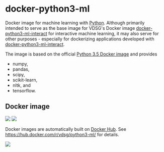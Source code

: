 # docker-python3-ml

Docker image for machine learning with [Python](http://www.python.org).
Although primarily intended to serve as the base image for VDSG's Docker image
[docker-python3-ml-interact](https://github.com/ViennaDSG/docker-python3-ml-interact)
for interactive machine learning, it may also serve for other purposes - especially for
dockerizing applications developed with [docker-python3-ml-interact](https://github.com/ViennaDSG/docker-python3-ml-interact).

The image is based on the official [Python 3.5 Docker image](https://hub.docker.com/_/python/) and provides
* numpy,
* pandas,
* scipy,
* scikit-learn,
* nltk, and
* tensorflow.

## Docker image
[![](https://images.microbadger.com/badges/image/vdsg/python3-ml.svg)](https://microbadger.com/images/vdsg/python3-ml "Get your own image badge on microbadger.com")
[![](https://images.microbadger.com/badges/version/vdsg/python3-ml.svg)](https://microbadger.com/images/vdsg/python3-ml "Get your own version badge on microbadger.com")

Docker images are automatically built on [Docker Hub](https://hub.docker.com).
See https://hub.docker.com/r/vdsg/python3-ml/ for details.

[![](http://viennadatasciencegroup.at/wp-content/uploads/2017/02/vdsg_transparent_260x86.png)](http://www.viennadatasciencegroup.at)